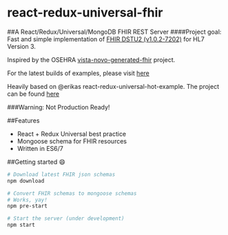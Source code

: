 react-redux-universal-fhir
==========================

##A React/Redux/Universal/MongoDB FHIR REST Server
####Project goal: Fast and simple implementation of [FHIR DSTU2 (v1.0.2-7202)](http://hl7.org/implement/standards/fhir/) for HL7 Version 3.

Inspired by the OSEHRA [vista-novo-generated-fhir](https://github.com/OSEHRA/vista-novo-generated-fhir) project.

For the latest builds of examples, please visit [here](http://hl7-fhir.github.io/)

Heavily based on @erikas react-redux-universal-hot-example.  The project can be found [here](https://github.com/erikras/react-redux-universal-hot-example)

###Warning: Not Production Ready!

##Features
* React + Redux Universal best practice
* Mongoose schema for FHIR resources
* Written in ES6/7

##Getting started :smile:
```bash
# Download latest FHIR json schemas
npm download

# Convert FHIR schemas to mongoose schemas
# Works, yay!
npm pre-start

# Start the server (under development)
npm start

```
